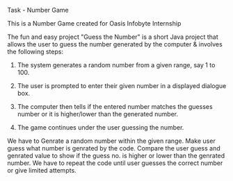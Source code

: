 Task  - Number Game

This is a Number Game created for Oasis Infobyte Internship

The fun and easy project "Guess the Number" is a short Java project that allows the user to guess the number generated by the computer & involves the following steps:

1. The system generates a random number from a given range, say 1 to 100.
 
2. The user is prompted to enter their given number in a displayed dialogue box.

3. The computer then tells if the entered number matches the guesses number or it is higher/lower than the generated number.

4. The game continues under the user guessing the number.

We have to Genrate a random number within the given range. Make user guess what number is genrated by the code. Compare the user guess and genrated value to show if the guess no. is higher or lower than the genrated number. We have to repeat the code until user guesses the correct number or give limited attempts.
